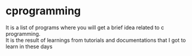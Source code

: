 # cprogramming
It is a list of programs where you will get a brief idea related to c programming.
<br>
It is the result of  learnings from tutorials and documentations that I got to learn in these days
